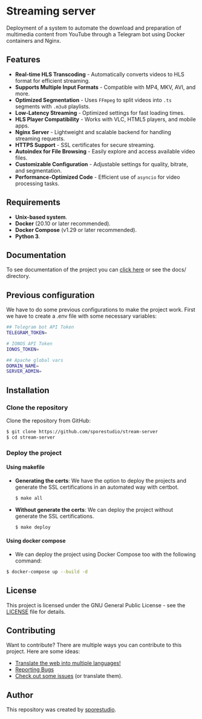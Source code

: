 # Streaming server

Deployment of a system to automate the download and preparation of multimedia content from YouTube through a Telegram bot using Docker containers and Nginx.


## Features

- **Real-time HLS Transcoding** - Automatically converts videos to HLS format for efficient streaming.  
- **Supports Multiple Input Formats** - Compatible with MP4, MKV, AVI, and more.  
- **Optimized Segmentation** - Uses `FFmpeg` to split videos into `.ts` segments with `.m3u8` playlists.  
- **Low-Latency Streaming** - Optimized settings for fast loading times.  
- **HLS Player Compatibility** - Works with VLC, HTML5 players, and mobile apps.  
- **Nginx Server** - Lightweight and scalable backend for handling streaming requests.  
- **HTTPS Support** - SSL certificates for secure streaming.  
- **Autoindex for File Browsing** - Easily explore and access available video files.  
- **Customizable Configuration** - Adjustable settings for quality, bitrate, and segmentation.  
- **Performance-Optimized Code** - Efficient use of `asyncio` for video processing tasks.  


## Requirements

- **Unix-based system**.
- **Docker** (20.10 or later recommended).
- **Docker Compose** (v1.29 or later recommended).
- **Python 3**.

## Documentation

To see documentation of the project you can [click here](https://github.com/sporestudio/stream-server/blob/main/docs/README.md) or see the docs/ directory.

## Previous configuration

We have to do some previous configurations to make the project work. First we have to create a .env file with some necessary variables:

```bash
## Telegram bot API Token
TELEGRAM_TOKEN=

# IONOS API Token
IONOS_TOKEN=

## Apache global vars
DOMAIN_NAME=
SERVER_ADMIN=
```

## Installation

### Clone the repository

Clone the repository from GitHub:

```bash
$ git clone https://github.com/sporestudio/stream-server
$ cd stream-server
```

### Deploy the project

#### Using makefile

- **Generating the certs**: We have the option to deploy the projects and generate the SSL certifications in an automated way with certbot.

    ```bash
    $ make all
    ```

- **Without generate the certs**: We can deploy the project without generate the SSL certifications.

    ```bash
    $ make deploy
    ```

#### Using docker compose

- We can deploy the project using Docker Compose too with the following command:

```bash
$ docker-compose up --build -d
```

## License

This project is licensed under the GNU General Public License - see the [LICENSE](https://github.com/sporestudio/stream-server/blob/main/LICENSE) file for details.

## Contributing

Want to contribute? There are multiple ways you can contribute to this project. Here are some ideas:

* [Translate the web into multiple languages!](/docs/CONTRIBUTING.md#translations)
* [Reporting Bugs](/docs/CONTRIBUTING.md#reporting-bugs) 
* [Check out some issues](https://github.com/sporestudio/stream-server/issues) (or translate them).

## Author

This repository was created by [sporestudio](https://github.com/sporestudio).